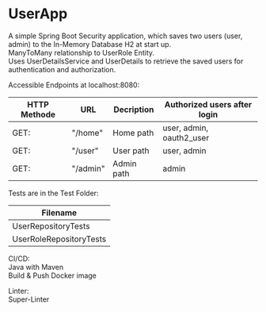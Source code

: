 # UserApp
A simple Spring Boot Security application, which saves two users (user, admin) to the In-Memory Database H2 at start up.  
ManyToMany relationship to UserRole Entity.  
Uses UserDetailsService and UserDetails to retrieve the saved users for authentication and authorization.  

Accessible Endpoints at localhost:8080:

| HTTP Methode | URL | Decription | Authorized users after login |
| --- | --- | --- | --- |
| GET: | "/home" | Home path | user, admin, oauth2_user |
| GET: | "/user" | User path | user, admin |
| GET: | "/admin" | Admin path | admin |


Tests are in the Test Folder:

| Filename |
| --- |
| UserRepositoryTests |
| UserRoleRepositoryTests |
  
  
CI/CD:  
Java with Maven  
Build & Push Docker image  
  
Linter:  
Super-Linter
